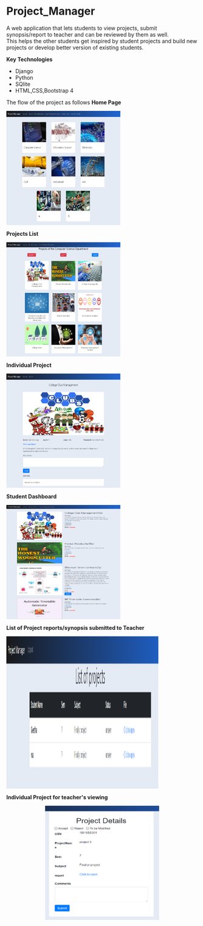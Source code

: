 # Project_Manager
A web application that lets students to view projects, submit synopsis/report to teacher and can be reviewed by them as well.<br/>
This helps the other students get inspired by student projects and build new projects or develop better version of existing students.

**Key Technologies**
* Django
* Python
* SQlite
* HTML,CSS,Bootstrap 4


The flow of the project as follows
<b>Home Page</b>

<img  src="./ReadmeImages/homepage.png"  alt="Home Page" width="300" height="300" align="center"/>

<br/>


**Projects List**

<img src="./ReadmeImages/projectList1.jpeg" alt="ProjectsList Page" width="300" height="300" align="center"/>

**Individual Project**

<img src="./ReadmeImages/Individual Project.png" alt="Individual Projects Page" width="300" height="300" align="center"/>
<br/>

**Student Dashboard**

<img src="./ReadmeImages/student-dashboard.png" alt="Dtudent Dashboard Page" width="300" height="300" align="center"/>
<br/>


**List of Project reports/synopsis submitted to Teacher**

<img src="./ReadmeImages/teacher list.PNG" alt="Teacher's View of projects list" width="400" height="400" align="center"/>

**Individual Project for teacher's viewing**
<p align="center">
<img src="./ReadmeImages/teacher view.PNG" alt="Teacher's View of an individual project" width="300" height="300" />
</p>



